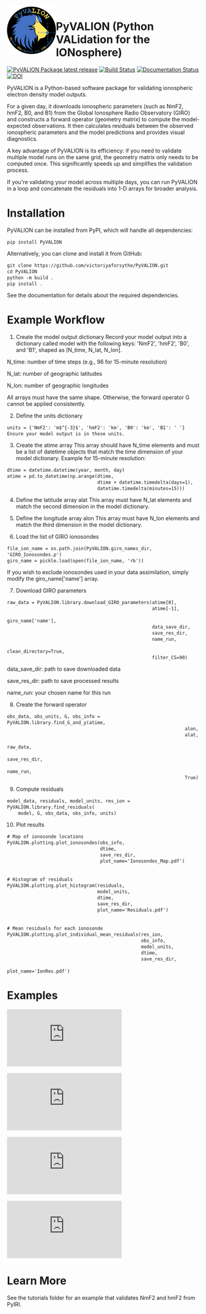 <img width="128" height="128" src="https://raw.githubusercontent.com/victoriyaforsythe/PyVALION/main/docs/figures/PyVALION_logo.png" alt="Black circle with PyVALION logo of a lion with ionospheric profile" title="PyVALION Logo" style="float:left;">

# PyVALION (Python VALidation for the IONosphere)
[![PyVALION Package latest release](https://img.shields.io/pypi/v/PyVALION.svg)](https://pypi.org/project/PyVALION/)
[![Build Status](https://github.com/victoriyaforsythe/PyVALION/actions/workflows/main.yml/badge.svg)](https://github.com/victoriyaforsythe/PyVALION/actions/workflows/main.yml)
[![Documentation Status](https://readthedocs.org/projects/pyvalion/badge/?version=latest)](https://pyiri.readthedocs.io/en/latest/?badge=latest)
[![DOI](https://zenodo.org/badge/DOI/10.5281/zenodo.8235173.svg)](https://doi.org/10.5281/zenodo.8235173)

PyVALION is a Python-based software package for validating ionospheric electron density model outputs.

For a given day, it downloads ionospheric parameters (such as NmF2, hmF2, B0, and B1) from the Global Ionosphere Radio Observatory (GIRO) and constructs a forward operator (geometry matrix) to compute the model-expected observations. It then calculates residuals between the observed ionospheric parameters and the model predictions and provides visual diagnostics.

A key advantage of PyVALION is its efficiency: if you need to validate multiple model runs on the same grid, the geometry matrix only needs to be computed once. This significantly speeds up and simplifies the validation process.

If you're validating your model across multiple days, you can run PyVALION in a loop and concatenate the residuals into 1-D arrays for broader analysis.


# Installation

PyVALION can be installed from PyPI, which will handle all dependencies:

```
pip install PyVALION
```

Alternatively, you can clone and install it from GitHub:

```
git clone https://github.com/victoriyaforsythe/PyVALION.git
cd PyVALION
python -m build .
pip install .
```

See the documentation for details about the required dependencies.

# Example Workflow

1. Create the model output dictionary
Record your model output into a dictionary called model with the following keys: 'NmF2', 'hmF2', 'B0', and 'B1', shaped as [N_time, N_lat, N_lon].

N_time: number of time steps (e.g., 96 for 15-minute resolution)

N_lat: number of geographic latitudes

N_lon: number of geographic longitudes

All arrays must have the same shape. Otherwise, the forward operator G cannot be applied consistently.

2. Define the units dictionary

```
units = {'NmF2': 'm$^{-3}$', 'hmF2': 'km', 'B0': 'km', 'B1': ' '}
Ensure your model output is in these units.
```

3. Create the atime array
This array should have N_time elements and must be a list of datetime objects that match the time dimension of your model dictionary. Example for 15-minute resolution:

```
dtime = datetime.datetime(year, month, day)
atime = pd.to_datetime(np.arange(dtime,
                                 dtime + datetime.timedelta(days=1),
                                 datetime.timedelta(minutes=15)))
```

4. Define the latitude array alat
This array must have N_lat elements and match the second dimension in the model dictionary.

5. Define the longitude array alon
This array must have N_lon elements and match the third dimension in the model dictionary.

6. Load the list of GIRO ionosondes

```
file_ion_name = os.path.join(PyVALION.giro_names_dir, 'GIRO_Ionosondes.p')
giro_name = pickle.load(open(file_ion_name, 'rb'))
```

If you wish to exclude ionosondes used in your data assimilation, simply modify the giro_name['name'] array.

7. Download GIRO parameters

```
raw_data = PyVALION.library.download_GIRO_parameters(atime[0],
                                                     atime[-1],
                                                     giro_name['name'],
                                                     data_save_dir,
                                                     save_res_dir,
                                                     name_run,
                                                     clean_directory=True,
                                                     filter_CS=90)
```

data_save_dir: path to save downloaded data

save_res_dir: path to save processed results

name_run: your chosen name for this run

8. Create the forward operator
```
obs_data, obs_units, G, obs_info = PyVALION.library.find_G_and_y(atime,
                                                                 alon,
                                                                 alat,
                                                                 raw_data,
                                                                 save_res_dir,
                                                                 name_run,
                                                                 True)
```

9. Compute residuals

```
model_data, residuals, model_units, res_ion = PyVALION.library.find_residuals(
    model, G, obs_data, obs_info, units)
```

10. Plot results
```
# Map of ionosonde locations
PyVALION.plotting.plot_ionosondes(obs_info,
                                  dtime,
                                  save_res_dir,
                                  plot_name='Ionosondes_Map.pdf')


# Histogram of residuals
PyVALION.plotting.plot_histogram(residuals,
                                 model_units,
                                 dtime,
                                 save_res_dir,
                                 plot_name='Residuals.pdf')


# Mean residuals for each ionosonde
PyVALION.plotting.plot_individual_mean_residuals(res_ion,
                                                 obs_info,
                                                 model_units,
                                                 dtime,
                                                 save_res_dir,
                                                 plot_name='IonRes.pdf')
```

# Examples

![Ionosondes_Map](https://github.com/victoriyaforsythe/PyVALION/docs/figures/Ionosondes_Map.pdf)

![Residuals](https://github.com/victoriyaforsythe/PyVALION/docs/figures/Residuals.pdf)

![Residuals](https://github.com/victoriyaforsythe/PyVALION/docs/figures/IonRes_NmF2.pdf)

![Residuals](https://github.com/victoriyaforsythe/PyVALION/docs/figures/IonRes_hmF2.pdf)

# Learn More
See the tutorials folder for an example that validates NmF2 and hmF2 from PyIRI.
